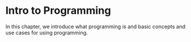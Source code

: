 # Intro to Programming

In this chapter, we introduce what programming is and basic concepts and use cases for using programming. 